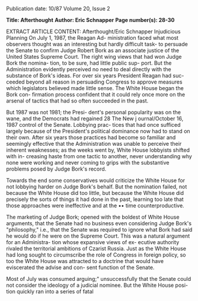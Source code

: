 Publication date: 10/87
Volume 20, Issue 2

**Title: Afterthought**
**Author: Eric Schnapper**
**Page number(s): 28-30**

EXTRACT ARTICLE CONTENT:
Afterthought/Eric Schnapper 
Injudicious Planning 
On July 1, 1987, the Reagan Ad-
ministration faced what most observers 
thought was an interesting but hardly 
difficult task- to persuade the Senate 
to confirm Judge Robert Bork as an 
associate justice of the United States 
Supreme Court. The right wing views 
that had won Judge Bork the nomina-
tion, to be sure, had little public sup-
port. But the Administration evidently 
perceived no need to deal directly with 
the substance of Bork's ideas. For over 
six years President Reagan had suc-
ceeded beyond all reason in persuading 
Congress to approve measures which 
legislators believed made little sense. 
The White House began the Bork con-
firmation process confident that it 
could rely once more on the arsenal of 
tactics that had so often succeeded in 
the past. 

But 1987 was not 1981; the Presi-
dent's personal popularity was on the 
wane, and the Democrats had regained 
28 The New j ournal/October 16, 1987 
control of the Senate. Lobbying prac-
tices that had once sufficed largely 
because of the President's political 
dominance now had to stand on their 
own. After six years those practices 
had become so familiar and seemingly 
effective that the Administration was 
unable to perceive their inherent 
weaknesses; as the weeks went by, 
White House lobbyists shifted with in-
creasing haste from one tactic to 
another, never understanding why 
none were working and never coming 
to grips with the substantive problems 
posed 
by Judge 
Bork's record. 

Towards the end some conservatives 
would criticize the White House for 
not lobbying harder on Judge Bork's 
behalf. But the nomination failed, not 
because the White House did too little, 
but because the White House did 
precisely the sorts of things it had done 
in the past, learning too late that those 
approaches were ineffective and at the
•• 
time counterproductive. 

The marketing of Judge Bork; 
opened with the boldest of White 
House arguments, that the Senate had 
no business even considering Judge 
Bork's "philosophy," i.e., that the 
Senate was required to ignore what 
Bork had said he would do if he were 
on the Supreme Court. This was a 
natural argument for an Administra-
tion whose expansive views of ex-
ecutive authority rivaled the territorial 
ambitions of Czarist Russia. Just as 
the White House had long sought to 
circumscribe the role of Congress in 
foreign policy, so too the White House 
was attracted to a doctrine that would 
have eviscerated the advise and con-
sent function of the Senate. 

Most of July was consumed arguing;" 
unsuccessfully that the Senate could 
not consider the ideology of a judicial 
nominee. But the White House posi-
tion quickly ran into a series of fatal